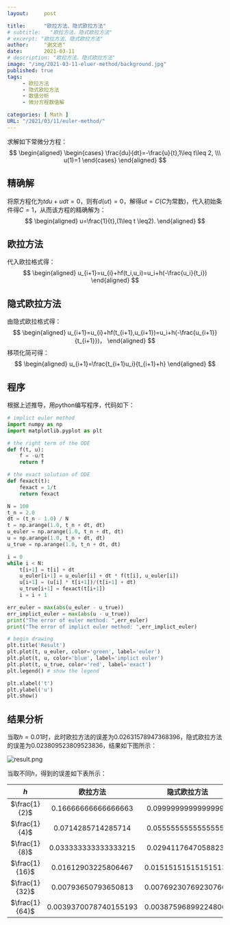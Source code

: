 ```yaml
---
layout:     post

title:      "欧拉方法、隐式欧拉方法"
# subtitle:   "欧拉方法、隐式欧拉方法"
# excerpt: "欧拉方法、隐式欧拉方法"
author:     "谢文进"
date:       2021-03-11
# description: "欧拉方法、隐式欧拉方法"
image: "/img/2021-03-11-eluer-method/background.jpg"
published: true 
tags:
     - 欧拉方法
     - 隐式欧拉方法
     - 数值分析
     - 微分方程数值解 

categories: [ Math ]
URL: "/2021/03/11/euler-method/"
---
```


求解如下常微分方程：  
$$
\begin{aligned}
    \begin{cases}
        \frac{du}{dt}=-\frac{u}{t},1\leq t\leq 2, \\\
        u(1)=1
    \end{cases}	
\end{aligned}
$$
<!--more-->

## 精确解
将原方程化为$tdu+udt=0$，则有$d(ut)=0$，解得$ut=C$($C$为常数)，代入初始条件得$C=1$，从而该方程的精确解为：
$$
\begin{aligned}
    u=\frac{1}{t},(1\leq t \leq2).
\end{aligned}
$$

## 欧拉方法
代入欧拉格式得：
$$
\begin{aligned}
    u_{i+1}=u_{i}+hf(t_i,u_i)=u_i+h(-\frac{u_i}{t_i})
\end{aligned}
$$
## 隐式欧拉方法
由隐式欧拉格式得：
$$
\begin{aligned}
    u_{i+1}=u_{i}+hf(t_{i+1},u_{i+1})=u_i+h(-\frac{u_{i+1}}{t_{i+1}})，
\end{aligned}
$$
移项化简可得：
$$
\begin{aligned}
    u_{i+1}=\frac{t_{i+1}u_i}{t_{i+1}+h}
\end{aligned}
$$
## 程序
根据上述推导，用python编写程序，代码如下：

```python
# implict euler method
import numpy as np
import matplotlib.pyplot as plt

# the right term of the ODE
def f(t, u):
    f = -u/t
    return f

# the exact solution of ODE 
def fexact(t):
    fexact = 1/t
    return fexact

N = 100
t_n = 2.0
dt = (t_n - 1.0) / N
t = np.arange(1.0, t_n + dt, dt)
u_euler = np.arange(1.0, t_n + dt, dt)
u = np.arange(1.0, t_n + dt, dt)
u_true = np.arange(1.0, t_n + dt, dt)

i = 0
while i < N:
    t[i+1] = t[i] + dt
    u_euler[i+1] = u_euler[i] + dt * f(t[i], u_euler[i])
    u[i+1] = (u[i] * t[i+1])/(t[i+1] + dt)
    u_true[i+1] = fexact(t[i+1])
    i = i + 1

err_euler = max(abs(u_euler - u_true))
err_implict_euler = max(abs(u - u_true))
print("The error of euler method: ",err_euler)
print("The error of implict euler method: ",err_implict_euler)

# begin drawing
plt.title('Result')
plt.plot(t, u_euler, color='green', label='euler')
plt.plot(t, u, color='blue', label='implict euler')
plt.plot(t, u_true, color='red', label='exact')
plt.legend() # show the legend

plt.xlabel('t')
plt.ylabel('u')
plt.show()
```
## 结果分析
当取$h=0.01$时，此时欧拉方法的误差为0.02631578947368396，隐式欧拉方法的误差为0.023809523809523836，结果如下图所示：

![result.png](https://i.loli.net/2021/03/11/pBG2osfcJ3tlvWZ.png)

当取不同$h$，得到的误差如下表所示：

|  $h$           | 欧拉方法       | 隐式欧拉方法 |
|  :--:          | :--:          | :--:|
| $\frac{1}{2}$  | 0.16666666666666663  |0.09999999999999998|
| $\frac{1}{4}$  | 0.0714285714285714  |0.05555555555555558|
| $\frac{1}{8}$  | 0.033333333333333215  |0.02941176470588236|
| $\frac{1}{16}$  | 0.01612903225806467  |0.015151515151515138|
| $\frac{1}{32}$  | 0.00793650793650813  |0.007692307692307665|
| $\frac{1}{64}$  | 0.0039370078740155193  |0.003875968992248069|

